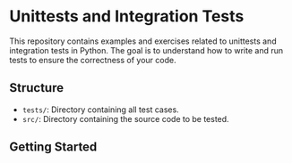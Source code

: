 # Unittests and Integration Tests

This repository contains examples and exercises related to unittests and integration tests in Python. The goal is to understand how to write and run tests to ensure the correctness of your code.

## Structure

- `tests/`: Directory containing all test cases.
- `src/`: Directory containing the source code to be tested.

## Getting Started
